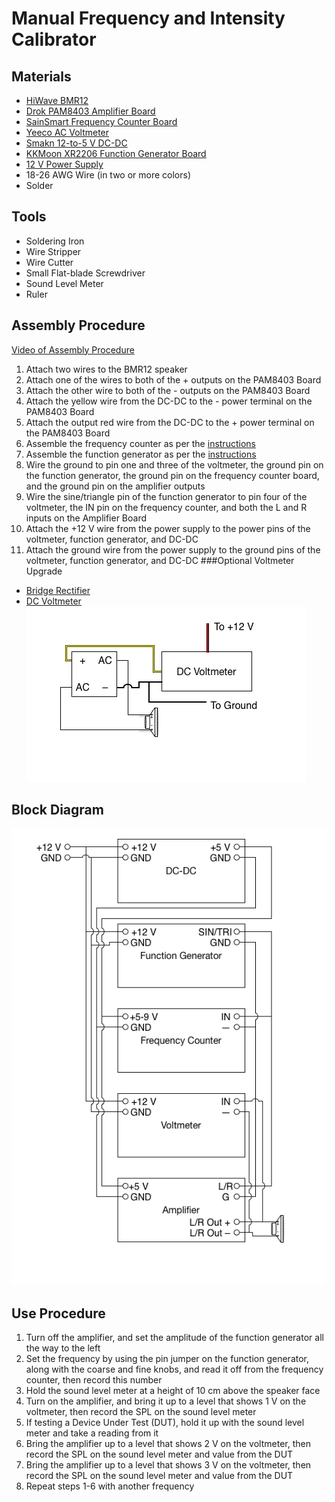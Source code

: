 # Manual Frequency and Intensity Calibrator

## Materials
- [HiWave BMR12](https://www.amazon.com/gp/product/B0008JHBOQ/ref=od_aui_detailpages00?ie=UTF8&psc=1)
- [Drok PAM8403 Amplifier Board](https://www.amazon.com/gp/product/B00C4N410G/ref=od_aui_detailpages00?ie=UTF8&psc=1)
- [SainSmart Frequency Counter Board](https://www.amazon.com/gp/product/B00U29OHP8/ref=od_aui_detailpages00?ie=UTF8&psc=1)
- [Yeeco AC Voltmeter](https://www.amazon.com/gp/product/B00PZBEJ7Y/ref=od_aui_detailpages00?ie=UTF8&psc=1)
- [Smakn 12-to-5 V DC-DC](https://www.amazon.com/gp/product/B00CXKBJI2/ref=od_aui_detailpages00?ie=UTF8&psc=1)
- [KKMoon XR2206 Function Generator Board](https://www.amazon.com/gp/product/B01HM70CMY/ref=oh_aui_detailpage_o00_s00?ie=UTF8&psc=1)
- [12 V Power Supply](https://www.amazon.com/gp/product/B019Q3U72M/ref=od_aui_detailpages00?ie=UTF8&psc=1)
- 18-26 AWG Wire (in two or more colors)
- Solder

## Tools
- Soldering Iron
- Wire Stripper
- Wire Cutter
- Small Flat-blade Screwdriver
- Sound Level Meter
- Ruler

## Assembly Procedure
[Video of Assembly Procedure](https://www.youtube.com/watch?v=CmCu5KOqpDA)
1. Attach two wires to the BMR12 speaker
2. Attach one of the wires to both of the + outputs on the PAM8403 Board
3. Attach the other wire to both of the - outputs on the PAM8403 Board
4. Attach the yellow wire from the DC-DC to the - power terminal on the PAM8403 Board
5. Attach the output red wire from the DC-DC to the + power terminal on the PAM8403 Board
6. Assemble the frequency counter as per the [instructions](https://s3-ap-northeast-1.amazonaws.com/sain-amzn/21/21-010-340/21-010-340.zip)
7. Assemble the function generator as per the [instructions](https://www.dropbox.com/s/x9azf694mjedmv5/XR2206-DIY-Kit-Manual.pdf?dl=1)
8. Wire the ground to pin one and three of the voltmeter, the ground pin on the function generator, the ground pin on the frequency counter board, and the ground pin on the amplifier outputs
9. Wire the sine/triangle pin of the function generator to pin four of the voltmeter, the IN pin on the frequency counter, and both the L and R inputs on the Amplifier Board
10. Attach the +12 V wire from the power supply to the power pins of the voltmeter, function generator, and DC-DC
11. Attach the ground wire from the power supply to the ground pins of the voltmeter, function generator, and DC-DC
###Optional Voltmeter Upgrade
- [Bridge Rectifier](https://www.amazon.com/gp/product/B0002KRDPI/ref=oh_aui_detailpage_o01_s00?ie=UTF8&psc=1)
- [DC Voltmeter](https://www.amazon.com/gp/product/B00CJR9QB6/ref=oh_aui_detailpage_o03_s00?ie=UTF8&psc=1)
![Voltmeter Upgrade](VoltmeterUpgrade.png)

## Block Diagram
![Block Diagram](ManualfI.png)

## Use Procedure
1. Turn off the amplifier, and set the amplitude of the function generator all the way to the left
2. Set the frequency by using the pin jumper on the function generator, along with the coarse and fine knobs, and read it off from the frequency counter, then record this number
3. Hold the sound level meter at a height of 10 cm above the speaker face
4. Turn on the amplifier, and bring it up to a level that shows 1 V on the voltmeter, then record the SPL on the sound level meter
5. If testing a Device Under Test (DUT), hold it up with the sound level meter and take a reading from it
5. Bring the amplifier up to a level that shows 2 V on the voltmeter, then record the SPL on the sound level meter and value from the DUT
6. Bring the amplifier up to a level that shows 3 V on the voltmeter, then record the SPL on the sound level meter and value from the DUT
7. Repeat steps 1-6 with another frequency
